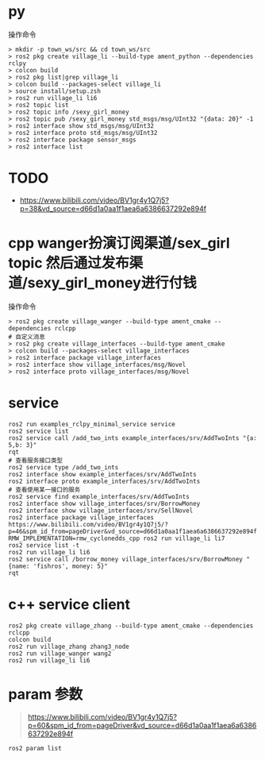 # py

操作命令

```
> mkdir -p town_ws/src && cd town_ws/src
> ros2 pkg create village_li --build-type ament_python --dependencies rclpy
> colcon build
> ros2 pkg list|grep village_li
> colcon build --packages-select village_li
> source install/setup.zsh
> ros2 run village_li li6
> ros2 topic list
> ros2 topic info /sexy_girl_money
> ros2 topic pub /sexy_girl_money std_msgs/msg/UInt32 "{data: 20}" -1
> ros2 interface show std_msgs/msg/UInt32
> ros2 interface proto std_msgs/msg/UInt32
> ros2 interface package sensor_msgs
> ros2 interface list 
```

# TODO

- https://www.bilibili.com/video/BV1gr4y1Q7j5?p=38&vd_source=d66d1a0aa1f1aea6a6386637292e894f

# cpp wanger扮演订阅渠道/sex_girl topic 然后通过发布渠道/sexy_girl_money进行付钱

操作命令

```
> ros2 pkg create village_wanger --build-type ament_cmake --dependencies rclcpp
# 自定义消息
> ros2 pkg create village_interfaces --build-type ament_cmake
> colcon build --packages-select village_interfaces
> ros2 interface package village_interfaces
> ros2 interface show village_interfaces/msg/Novel
> ros2 interface proto village_interfaces/msg/Novel
```

# service

```
ros2 run examples_rclpy_minimal_service service
ros2 service list
ros2 service call /add_two_ints example_interfaces/srv/AddTwoInts "{a: 5,b: 3}"
rqt
# 查看服务接口类型
ros2 service type /add_two_ints
ros2 interface show example_interfaces/srv/AddTwoInts
ros2 interface proto example_interfaces/srv/AddTwoInts
# 查看使用某一接口的服务
ros2 service find example_interfaces/srv/AddTwoInts
ros2 interface show village_interfaces/srv/BorrowMoney
ros2 interface show village_interfaces/srv/SellNovel 
ros2 interface package village_interfaces
https://www.bilibili.com/video/BV1gr4y1Q7j5/?p=46&spm_id_from=pageDriver&vd_source=d66d1a0aa1f1aea6a6386637292e894f
RMW_IMPLEMENTATION=rmw_cyclonedds_cpp ros2 run village_li li7
ros2 service list -t
ros2 run village_li li6
ros2 service call /borrow_money village_interfaces/srv/BorrowMoney "{name: 'fishros', money: 5}"
rqt
```

# c++ service client

```
ros2 pkg create village_zhang --build-type ament_cmake --dependencies rclcpp
colcon build
ros2 run village_zhang zhang3_node
ros2 run village_wanger wang2
ros2 run village_li li6
```

# param 参数

> https://www.bilibili.com/video/BV1gr4y1Q7j5?p=60&spm_id_from=pageDriver&vd_source=d66d1a0aa1f1aea6a6386637292e894f

```
ros2 param list
```